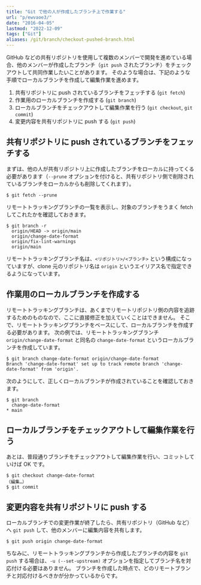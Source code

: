 ```yaml
---
title: "Git で他の人が作成したブランチ上で作業する"
url: "p/ewvaoe3/"
date: "2016-04-05"
lastmod: "2022-12-09"
tags: ["Git"]
aliases: /git/branch/checkout-pushed-branch.html
---
```


GitHub などの共有リポジトリを使用して複数のメンバーで開発を進めている場合、他のメンバーが作成したブランチ（`git push` されたブランチ）をチェックアウトして共同作業したいことがあります。
そのような場合は、下記のような手順でローカルブランチを作成して編集作業を進めます。


1. 共有リポジトリに push されているブランチをフェッチする (`git fetch`)
2. 作業用のローカルブランチを作成する (`git branch`)
3. ローカルブランチをチェックアウトして編集作業を行う (`git checkout`, `git commit`)
4.  変更内容を共有リポジトリに push する (`git push`)


共有リポジトリに push されているブランチをフェッチする
----

まずは、他の人が共有リポジトリ上に作成したブランチをローカルに持ってくる必要があります（`--prune` オプションを付けると、共有リポジトリ側で削除されているブランチをローカルからも削除してくれます）。

```console
$ git fetch --prune
```

リモートトラッキングブランチの一覧を表示し、対象のブランチをうまく fetch してこれたかを確認しておきます。

```console
$ git branch -r
  origin/HEAD -> origin/main
  origin/change-date-format
  origin/fix-lint-warnings
  origin/main
```

リモートトラッキングブランチ名は、`<リポジトリ>/<ブランチ>` という構成になっていますが、clone 元のリポジトリ名は `origin` というエイリアス名で指定できるようになっています。


作業用のローカルブランチを作成する
----

リモートトラッキングブランチは、あくまでリモートリポジトリ側の内容を追跡するためのものなので、ここに直接修正を加えていくことはできません。
そこで、リモートトラッキングブランチをベースにして、ローカルブランチを作成する必要があります。
次の例では、リモートトラッキングブランチ `origin/change-date-format` と同名の `change-date-format` というローカルブランチを作成しています。

```console
$ git branch change-date-format origin/change-date-format
Branch 'change-date-format' set up to track remote branch 'change-date-format' from 'origin'.
```

次のようにして、正しくローカルブランチが作成されていることを確認しておきます。

```console
$ git branch
  change-date-format
* main
```


ローカルブランチをチェックアウトして編集作業を行う
----

あとは、普段通りブランチをチェックアウトして編集作業を行い、コミットしていけば OK です。

```console
$ git checkout change-date-format
（編集…）
$ git commit
```


変更内容を共有リポジトリに push する
----

ローカルブランチでの変更作業が終了したら、共有リポジトリ（GitHub など）へ `git push` して、他のメンバーに編集内容を共有します。

```console
$ git push origin change-date-format
```

ちなみに、リモートトラッキングブランチから作成したブランチの内容を `git push` する場合は、`-u (--set-upstream)` オプションを指定してブランチ名を対応付ける必要はありません。
ブランチを作成した時点で、どのリモートブランチと対応付けるべきかが分かっているからです。

